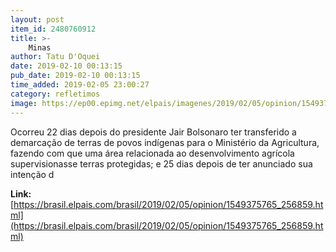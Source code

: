 ```yaml
---
layout: post
item_id: 2480760912
title: >-
    Minas
author: Tatu D'Oquei
date: 2019-02-10 00:13:15
pub_date: 2019-02-10 00:13:15
time_added: 2019-02-05 23:00:27
category: refletimos
image: https://ep00.epimg.net/elpais/imagenes/2019/02/05/opinion/1549375765_256859_1549375867_rrss_normal.jpg
---
```


Ocorreu 22 dias depois do presidente Jair Bolsonaro ter transferido a demarcação de terras de povos indígenas para o Ministério da Agricultura, fazendo com que uma área relacionada ao desenvolvimento agrícola supervisionasse terras protegidas; e 25 dias depois de ter anunciado sua intenção d

**Link:** [https://brasil.elpais.com/brasil/2019/02/05/opinion/1549375765_256859.html](https://brasil.elpais.com/brasil/2019/02/05/opinion/1549375765_256859.html)

